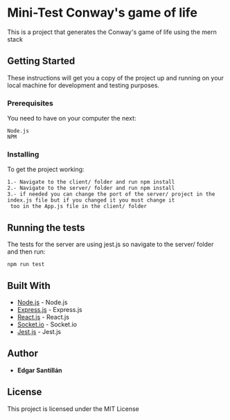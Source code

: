 # Mini-Test Conway's game of life

This is a project that generates the Conway's game of life using the mern stack

## Getting Started

These instructions will get you a copy of the project up and running on your local machine for development and testing purposes.

### Prerequisites
You need to have on your computer the next:
```
Node.js
NPM
```

### Installing

To get the project working:

```
1.- Navigate to the client/ folder and run npm install
2.- Navigate to the server/ folder and run npm install
3.- if needed you can change the port of the server/ project in the index.js file but if you changed it you must change it
 too in the App.js file in the client/ folder
```

## Running the tests

The tests for the server are using jest.js so navigate to the server/ folder and then run:

```
npm run test
```
## Built With

* [Node.js](https://nodejs.org/es/) - Node.js
* [Express.js](https://expressjs.com/es/) - Express.js
* [React.js](https://es.reactjs.org/) - React.js
* [Socket.io](https://socket.io/) - Socket.io
* [Jest.js](https://jestjs.io/) - Jest.js

## Author

* **Edgar Santillán**


## License

This project is licensed under the MIT License 

